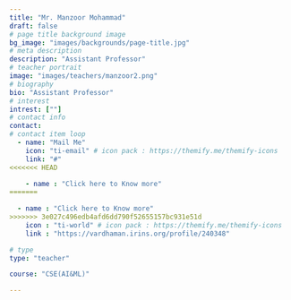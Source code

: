 ```yaml
---
title: "Mr. Manzoor Mohammad"
draft: false
# page title background image
bg_image: "images/backgrounds/page-title.jpg"
# meta description
description: "Assistant Professor"
# teacher portrait
image: "images/teachers/manzoor2.png"
# biography
bio: "Assistant Professor"
# interest
intrest: [""]
# contact info
contact:
# contact item loop
  - name: "Mail Me"
    icon: "ti-email" # icon pack : https://themify.me/themify-icons
    link: "#"
<<<<<<< HEAD

    - name : "Click here to Know more"
=======
    
  - name : "Click here to Know more"
>>>>>>> 3e027c496edb4afd6dd790f52655157bc931e51d
    icon : "ti-world" # icon pack : https://themify.me/themify-icons
    link : "https://vardhaman.irins.org/profile/240348"

# type
type: "teacher"

course: "CSE(AI&ML)"

---
```



